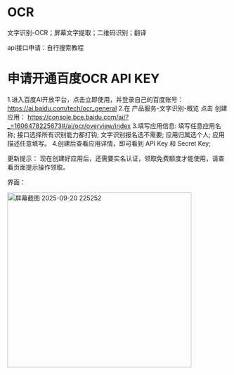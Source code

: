# OCR

文字识别-OCR；屏幕文字提取；二维码识别；翻译

api接口申请：自行搜索教程

# 申请开通百度OCR API KEY
1.进入百度AI开放平台，点击立即使用，并登录自己的百度账号：
https://ai.baidu.com/tech/ocr_general
2.在 产品服务-文字识别-概览 点击 创建应用：
https://console.bce.baidu.com/ai/?_=1606478225673#/ai/ocr/overview/index
3.填写应用信息: 填写任意应用名称;  接口选择所有识别能力都打钩;
  文字识别报名选不需要;  应用归属选个人;  应用描述任意填写。
4.创建后查看应用详情，即可看到 API Key 和 Secret Key;

更新提示：
现在创建好应用后，还需要实名认证，领取免费额度才能使用，请查看页面提示操作领取。

界面：

<img width="419" height="398" alt="屏幕截图 2025-09-20 225252" src="https://github.com/user-attachments/assets/4c05eb9a-6ff8-45b1-86f4-892166bbbfc2" />
